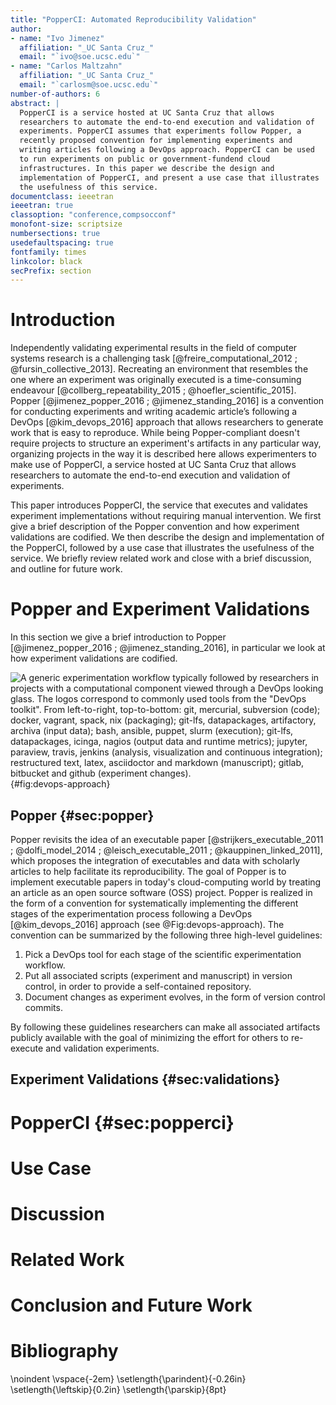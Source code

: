```yaml
---
title: "PopperCI: Automated Reproducibility Validation"
author:
- name: "Ivo Jimenez"
  affiliation: "_UC Santa Cruz_"
  email: "`ivo@soe.ucsc.edu`"
- name: "Carlos Maltzahn"
  affiliation: "_UC Santa Cruz_"
  email: "`carlosm@soe.ucsc.edu`"
number-of-authors: 6
abstract: |
  PopperCI is a service hosted at UC Santa Cruz that allows 
  researchers to automate the end-to-end execution and validation of 
  experiments. PopperCI assumes that experiments follow Popper, a 
  recently proposed convention for implementing experiments and 
  writing articles following a DevOps approach. PopperCI can be used 
  to run experiments on public or government-fundend cloud 
  infrastructures. In this paper we describe the design and 
  implementation of PopperCI, and present a use case that illustrates 
  the usefulness of this service.
documentclass: ieeetran
ieeetran: true
classoption: "conference,compsocconf"
monofont-size: scriptsize
numbersections: true
usedefaultspacing: true
fontfamily: times
linkcolor: black
secPrefix: section
---
```


# Introduction

Independently validating experimental results in the field of computer 
systems research is a challenging task [@freire_computational_2012 ; 
@fursin_collective_2013]. Recreating an environment that resembles the 
one where an experiment was originally executed is a time-consuming 
endeavour [@collberg_repeatability_2015 ; @hoefler_scientific_2015]. 
Popper [@jimenez_popper_2016 ; @jimenez_standing_2016] is a convention 
for conducting experiments and writing academic article’s following a 
DevOps [@kim_devops_2016] approach that allows researchers to generate 
work that is easy to reproduce. While being Popper-compliant doesn't 
require projects to structure an experiment's artifacts in any 
particular way, organizing projects in the way it is described here 
allows experimenters to make use of PopperCI, a service hosted at UC 
Santa Cruz that allows researchers to automate the end-to-end 
execution and validation of experiments.

This paper introduces PopperCI, the service that executes and 
validates experiment implementations without requiring manual 
intervention. We first give a brief description of the Popper 
convention and how experiment validations are codified. We then 
describe the design and implementation of the PopperCI, followed by a 
use case that illustrates the usefulness of the service. We briefly 
review related work and close with a brief discussion, and outline for 
future work.

# Popper and Experiment Validations

In this section we give a brief introduction to Popper 
[@jimenez_popper_2016 ; @jimenez_standing_2016], in particular we look 
at how experiment validations are codified.

![A generic experimentation workflow typically followed by researchers 
in projects with a computational component viewed through a DevOps 
looking glass. The logos correspond to commonly used tools from the 
"DevOps toolkit". From left-to-right, top-to-bottom: git, mercurial, 
subversion (code); docker, vagrant, spack, nix (packaging); git-lfs, 
datapackages, artifactory, archiva (input data); bash, ansible, 
puppet, slurm (execution); git-lfs, datapackages, icinga, nagios 
(output data and runtime metrics); jupyter, paraview, travis, jenkins 
(analysis, visualization and continuous integration); restructured 
text, latex, asciidoctor and markdown (manuscript); gitlab, bitbucket 
and github (experiment changes).
](figures/devops_approach.png){#fig:devops-approach}

## Popper {#sec:popper}

Popper revisits the idea of an executable paper 
[@strijkers_executable_2011 ; @dolfi_model_2014 ; 
@leisch_executable_2011 ; @kauppinen_linked_2011], which proposes the 
integration of executables and data with scholarly articles to help 
facilitate its reproducibility. The goal of Popper is to implement 
executable papers in today's cloud-computing world by treating an 
article as an open source software (OSS) project. Popper is realized 
in the form of a convention for systematically implementing the 
different stages of the experimentation process following a DevOps 
[@kim_devops_2016] approach (see @Fig:devops-approach). The convention 
can be summarized by the following three high-level guidelines:

 1. Pick a DevOps tool for each stage of the scientific 
    experimentation workflow.
 2. Put all associated scripts (experiment and manuscript) in version 
    control, in order to provide a self-contained repository.
 3. Document changes as experiment evolves, in the form of version 
    control commits.

By following these guidelines researchers can make all associated 
artifacts publicly available with the goal of minimizing the effort 
for others to re-execute and validation experiments.

## Experiment Validations {#sec:validations}

# PopperCI {#sec:popperci}


# Use Case

# Discussion

# Related Work

# Conclusion and Future Work

# Bibliography

<!-- hanged biblio -->

\noindent
\vspace{-2em}
\setlength{\parindent}{-0.26in}
\setlength{\leftskip}{0.2in}
\setlength{\parskip}{8pt}
